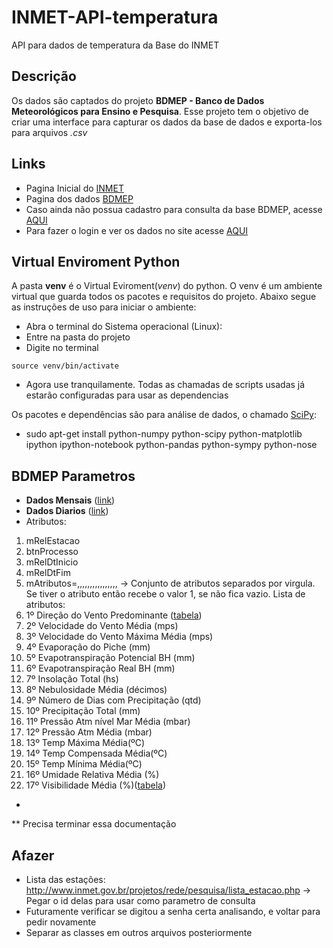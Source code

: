 # INMET-API-temperatura
API para dados de temperatura da Base do INMET


## Descrição
Os dados são captados do projeto **BDMEP - Banco de Dados Meteorológicos para Ensino e Pesquisa**. 
Esse projeto tem o objetivo de criar uma interface para capturar os dados da base de dados e exporta-los para arquivos _.csv_


## Links

* Pagina Inicial do [INMET](http://www.inmet.gov.br/)
* Pagina dos dados [BDMEP](http://www.inmet.gov.br/portal/index.php?r=bdmep/bdmep)
* Caso ainda não possua cadastro para consulta da base BDMEP, acesse [AQUI](http://www.inmet.gov.br/projetos/rede/pesquisa/cad_senha.php)
* Para fazer o login e ver os dados no site acesse [AQUI](http://www.inmet.gov.br/projetos/rede/pesquisa/inicio.php)


## Virtual Enviroment Python

A pasta **venv** é o Virtual Eviroment(_venv_) do python.
O venv é um ambiente virtual que guarda todos os pacotes e requisitos do projeto. Abaixo segue as instruções de uso para iniciar o ambiente:
* Abra o terminal do Sistema operacional (Linux):
* Entre na pasta do projeto
* Digite no terminal
```shell
source venv/bin/activate
```
* Agora use tranquilamente. Todas as chamadas de scripts usadas já estarão configuradas para usar as dependencias


Os pacotes e dependências são para análise de dados, o chamado [SciPy](https://www.scipy.org/install.html):
* sudo apt-get install python-numpy python-scipy python-matplotlib ipython ipython-notebook python-pandas python-sympy python-nose

## BDMEP Parametros


* **Dados Mensais** ([link](http://www.inmet.gov.br/projetos/rede/pesquisa/form_mapas_mensal.php))
* **Dados Diarios** ([link](http://www.inmet.gov.br/projetos/rede/pesquisa/form_mapas_c_diario.php))
* Atributos:
1. mRelEstacao
1. btnProcesso
1. mRelDtInicio
1. mRelDtFim
1. mAtributos=,,,,,,,,,,,,,,,, -> Conjunto de atributos separados por virgula. Se tiver o atributo então recebe o valor 1, se não fica vazio. Lista de atributos:
2. 1º Direção do Vento Predominante ([tabela](http://www.inmet.gov.br/projetos/rede/pesquisa/tabela_de_codigos.html))
2. 2º Velocidade do Vento Média (mps)
2. 3º Velocidade do Vento Máxima Média (mps)
2. 4º Evaporação do Piche (mm)
2. 5º Evapotranspiração Potencial BH (mm)
2. 6º Evapotranspiração Real BH (mm)
2. 7º Insolação Total (hs)
2. 8º Nebulosidade Média (décimos)
2. 9º Número de Dias com Precipitação (qtd)
2. 10º Precipitação Total (mm)
2. 11º Pressão Atm nível Mar Média (mbar)
2. 12º Pressão Atm Média (mbar)
2. 13º Temp Máxima Média(ºC)
2. 14º Temp Compensada Média(ºC)
2. 15º Temp Mínima Média(ºC)
2. 16º Umidade Relativa Média (%)
2. 17º Visibilidade Média (%)([tabela](http://www.inmet.gov.br/projetos/rede/pesquisa/tabela_visibilidade.html))

* 

** Precisa terminar essa documentação


## Afazer
* Lista das estações: http://www.inmet.gov.br/projetos/rede/pesquisa/lista_estacao.php -> Pegar o id delas para usar como parametro de consulta
* Futuramente verificar se digitou a senha certa analisando, e voltar para pedir novamente
* Separar as classes em outros arquivos posteriormente 